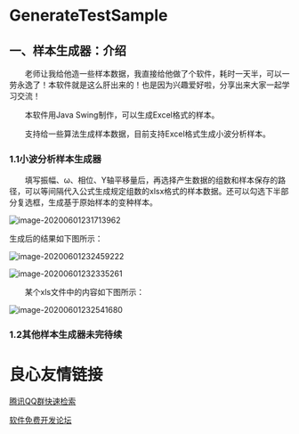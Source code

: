 # GenerateTestSample

## 一、样本生成器：介绍
&emsp;&emsp;老师让我给他造一些样本数据，我直接给他做了个软件，耗时一天半，可以一劳永逸了！本软件就是这么肝出来的！也是因为兴趣爱好啦，分享出来大家一起学习交流！

&emsp;&emsp;本软件用Java Swing制作，可以生成Excel格式的样本。

&emsp;&emsp;支持给一些算法生成样本数据，目前支持Excel格式生成小波分析样本。

### 1.1小波分析样本生成器

&emsp;&emsp;填写振幅、ω、相位、Y轴平移量后，再选择产生数据的组数和样本保存的路径，可以等间隔代入公式生成规定组数的xlsx格式的样本数据。还可以勾选下半部分复选框，生成基于原始样本的变种样本。

![image-20200601231713962](https://gitee.com/CandyWall/GenerateTestSample/raw/master/README/images/image-20200601231713962.png)

生成后的结果如下图所示：

![image-20200601232459222](https://gitee.com/CandyWall/GenerateTestSample/raw/master/README/images/image-20200601232459222.png)

![image-20200601232335261](https://gitee.com/CandyWall/GenerateTestSample/raw/master/README/images/image-20200601232335261.png)

&emsp;&emsp;某个xls文件中的内容如下图所示：

![image-20200601232541680](https://gitee.com/CandyWall/GenerateTestSample/raw/master/README/images/image-20200601232541680.png)

### 1.2其他样本生成器未完待续

 # 良心友情链接

[腾讯QQ群快速检索](http://u.720life.cn/s/8cf73f7c)

[软件免费开发论坛](http://u.720life.cn/s/bbb01dc0)